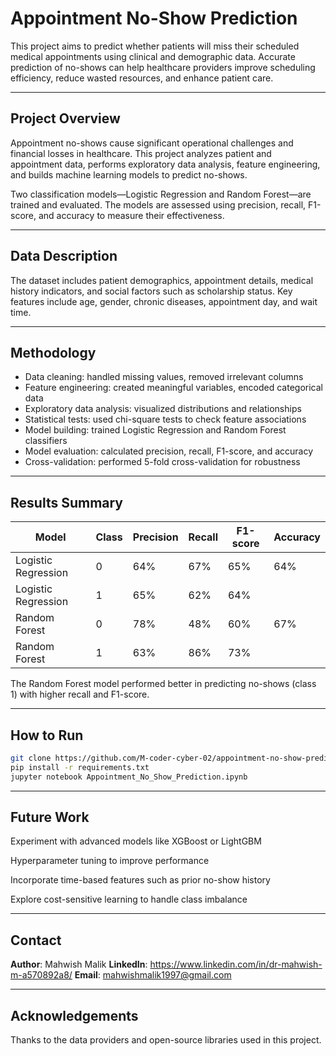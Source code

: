 # Appointment No-Show Prediction

This project aims to predict whether patients will miss their scheduled medical appointments using clinical and demographic data. Accurate prediction of no-shows can help healthcare providers improve scheduling efficiency, reduce wasted resources, and enhance patient care.

---

## Project Overview

Appointment no-shows cause significant operational challenges and financial losses in healthcare. This project analyzes patient and appointment data, performs exploratory data analysis, feature engineering, and builds machine learning models to predict no-shows.

Two classification models—Logistic Regression and Random Forest—are trained and evaluated. The models are assessed using precision, recall, F1-score, and accuracy to measure their effectiveness.

---

## Data Description

The dataset includes patient demographics, appointment details, medical history indicators, and social factors such as scholarship status. Key features include age, gender, chronic diseases, appointment day, and wait time.

---

## Methodology

- Data cleaning: handled missing values, removed irrelevant columns  
- Feature engineering: created meaningful variables, encoded categorical data  
- Exploratory data analysis: visualized distributions and relationships  
- Statistical tests: used chi-square tests to check feature associations  
- Model building: trained Logistic Regression and Random Forest classifiers  
- Model evaluation: calculated precision, recall, F1-score, and accuracy  
- Cross-validation: performed 5-fold cross-validation for robustness

---

## Results Summary

| Model               | Class | Precision | Recall | F1-score | Accuracy |
|---------------------|-------|-----------|--------|----------|----------|
| Logistic Regression  | 0     | 64%       | 67%    | 65%      | 64%      |
| Logistic Regression  | 1     | 65%       | 62%    | 64%      |          |
| Random Forest       | 0     | 78%       | 48%    | 60%      | 67%      |
| Random Forest       | 1     | 63%       | 86%    | 73%      |          |

The Random Forest model performed better in predicting no-shows (class 1) with higher recall and F1-score.

---

## How to Run
  
```bash
git clone https://github.com/M-coder-cyber-02/appointment-no-show-prediction/edit/main/README.md
pip install -r requirements.txt
jupyter notebook Appointment_No_Show_Prediction.ipynb
```
---

## Future Work

Experiment with advanced models like XGBoost or LightGBM

Hyperparameter tuning to improve performance

Incorporate time-based features such as prior no-show history

Explore cost-sensitive learning to handle class imbalance

---

## Contact
**Author**: Mahwish Malik
**LinkedIn**: https://www.linkedin.com/in/dr-mahwish-m-a570892a8/
**Email**: mahwishmalik1997@gmail.com

---

## Acknowledgements
Thanks to the data providers and open-source libraries used in this project.
